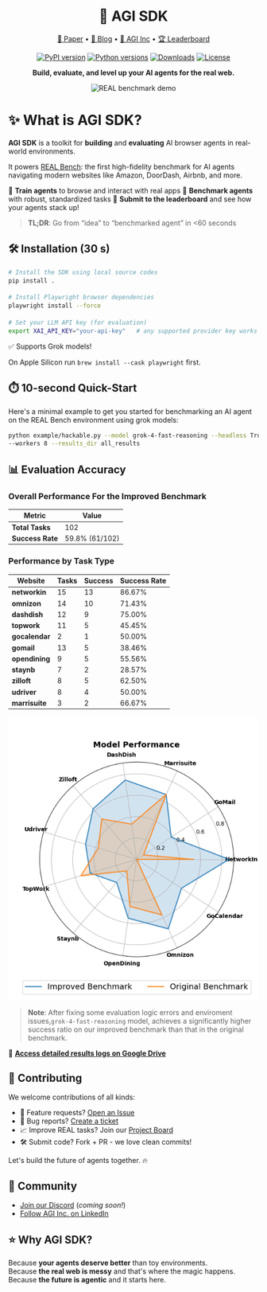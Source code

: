 <p align="center">
  <h1 align="center">🚀 AGI SDK</h1>
</p>


<p align="center">
  <a href="https://arxiv.org/abs/2504.11543">📄 Paper</a> •
  <a href="https://www.theagi.company/blog/introducing-real-bench">📝 Blog</a> •
  <a href="https://www.theagi.company">🏢 AGI Inc</a> •
  <a href="https://www.realevals.ai">🏆 Leaderboard</a>
</p>


<p align="center">
  <a href="https://pypi.org/project/agisdk"><img src="https://img.shields.io/pypi/v/agisdk?color=brightgreen" alt="PyPI version"></a>
  <a href="https://pypi.org/project/agisdk"><img src="https://img.shields.io/pypi/pyversions/agisdk" alt="Python versions"></a>
  <a href="https://static.pepy.tech/badge/agisdk"><img src="https://static.pepy.tech/badge/agisdk" alt="Downloads"></a>
  <a href="LICENSE"><img src="https://img.shields.io/github/license/agi-inc/agisdk" alt="License"></a>
</p>

<p align="center">
  <b>Build, evaluate, and level up your AI agents for the real web.</b>
</p>

<p align="center">
  <img src="docs/images/real.gif" alt="REAL benchmark demo" width="600">
</p>




# ✨ What is AGI SDK?

**AGI SDK** is a toolkit for **building** and **evaluating** AI browser agents in real-world environments.

It powers [REAL Bench](https://realevals.xyz): the first high-fidelity benchmark for AI agents navigating modern websites like Amazon, DoorDash, Airbnb, and more.

🔹 **Train agents** to browse and interact with real apps
🔹 **Benchmark agents** with robust, standardized tasks
🔹 **Submit to the leaderboard** and see how your agents stack up!

> **TL;DR**: Go from “idea” to “benchmarked agent” in <60 seconds

## 🛠️ Installation (30 s)

```bash
# Install the SDK using local source codes
pip install .

# Install Playwright browser dependencies
playwright install --force

# Set your LLM API key (for evaluation)
export XAI_API_KEY="your-api-key"   # any supported provider key works
```

✅ Supports Grok models! <br>

On Apple Silicon run `brew install --cask playwright` first.


## ⏱️ 10-second Quick-Start

Here's a minimal example to get you started for benchmarking an AI agent on the REAL Bench environment using grok models:

```bash
python example/hackable.py --model grok-4-fast-reasoning --headless True \
--workers 8 --results_dir all_results
```


## 📊 Evaluation Accuracy

### Overall Performance For the Improved Benchmark

| Metric | Value |
|--------|-------|
| **Total Tasks** | 102 |
| **Success Rate** | 59.8% (61/102) |

### Performance by Task Type

| Website | Tasks | Success | Success Rate |
|---------|-------|---------|--------------|
| **networkin** | 15 | 13 | 86.67% |
| **omnizon** | 14 | 10 | 71.43% |
| **dashdish** | 12 | 9 | 75.00% | 
| **topwork** | 11 | 5 | 45.45% | 
| **gocalendar** | 2 | 1 | 50.00% | 
| **gomail** | 13 | 5 | 38.46% | 
| **opendining** | 9 | 5 | 55.56% | 
| **staynb** | 7 | 2 | 28.57% | 
| **zilloft** | 8 | 5 | 62.50% | 
| **udriver** | 8 | 4 | 50.00% | 
| **marrisuite** | 3 | 2 | 66.67% |

<p align="center">
  <img src="figures/Figure_2.png" alt="Performance comparisons between the original benchmark and our improved benchmark" width="700">
</p>

> **Note**: After fixing some evaluation logic errors and enviroment issues,`grok-4-fast-reasoning` model, achieves a significantly higher success ratio on our improved benchmark than that in the original benchmark. 

📁 **[Access detailed results logs on Google Drive](https://drive.google.com/file/d/1IawGFUvwedsRseJAaYXZJWsBjI-L7I3Q/view?usp=sharing)**

## 🤝 Contributing

We welcome contributions of all kinds:
- 📢 Feature requests? [Open an Issue](https://github.com/agi-inc/agisdk/issues)
- 🐛 Bug reports? [Create a ticket](https://github.com/agi-inc/agisdk/issues)
- 📈 Improve REAL tasks? Join our [Project Board](https://github.com/orgs/agi-inc/projects/2)
- 🛠️ Submit code? Fork + PR - we love clean commits!

Let's build the future of agents together. 🔥

## 💬 Community
- [Join our Discord](https://discord.gg/c95EJDfXzx) (_coming soon!_)
- [Follow AGI Inc. on LinkedIn](https://www.linkedin.com/company/the-agi-company/)

## ⭐️ Why AGI SDK?

Because **your agents deserve better** than toy environments. <br>
Because **the real web is messy** and that's where the magic happens. <br>
Because **the future is agentic** and it starts here.
